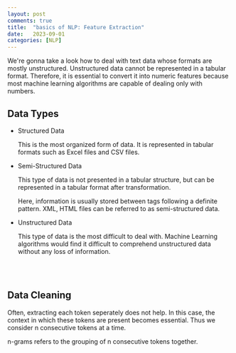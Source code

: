 ```yaml
---
layout: post
comments: true
title:  "basics of NLP: Feature Extraction"
date:   2023-09-01 
categories: [NLP]
---
```



We're gonna take a look how to deal with text data whose formats are mostly unstructured. Unstructured data cannot be represented in a tabular format. Therefore, it is essential to convert it into numeric features because most machine learning algorithms are capable of dealing only with numbers.


## Data Types

* Structured Data

    This is the most organized form of data. It is represented in tabular formats such as Excel files and CSV files.




* Semi-Structured Data

    This type of data is not presented in a tabular structure, but can be represented in a tabular format after transformation.

    Here, information is usually stored between tags following a definite pattern.
    XML, HTML files can be referred to as semi-structured data.




* Unstructured Data

    This type of data is the most difficult to deal with. Machine Learning algorithms would find it difficult to comprehend unstructured data without any loss of information.



<br><br>

## Data Cleaning


Often, extracting each token seperately does not help. In this case, the context in which these tokens are present becomes essential. Thus we consider n consecutive tokens at a time. 

n-grams refers to the grouping of n consecutive tokens together.



